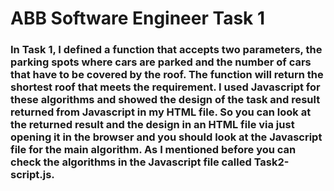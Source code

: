# ABB Software Engineer Task 1

### In Task 1, I defined a function that accepts two parameters,  the parking spots where cars are parked and the number of cars that have to be covered by the roof. The function will return the shortest roof that meets the requirement. I used Javascript for these algorithms and showed the design of the task and result returned from Javascript in my HTML file. So you can look at the returned result and the design in an HTML file via just opening it in the browser and you should look at the Javascript file for the main algorithm. As I mentioned before you can check the algorithms in the Javascript file called Task2-script.js.

